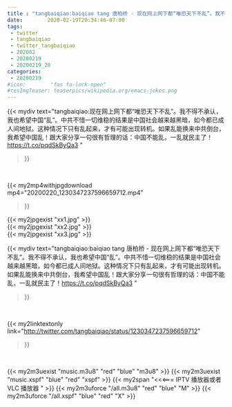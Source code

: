 ```yaml
---
title : "tangbaiqiao:baiqiao tang 唐柏桥 - 现在网上网下都“唯恐天下不乱”。我不得不承认，我也希望中国“乱”。中共不惜一切维稳的结果是中国社会越来越黑暗，如今都已成人间地狱。这种情况下只有乱起来，才有可能出现转机。如果乱能换来中共倒台，我希望中国乱！跟大家分享一句很有哲理的话：中国不能乱，一乱就民主了！https://t.co/pqdSkByQa3 "
date:        2020-02-19T20:34:46-07:00
tags:
 - twitter
 - tangbaiqiao
 - twitter_tangbaiqiao
 - 202002
 - 20200219
 - 20200219_20
categories:
 - 20200219
#icon:        "fas fa-lock-open"
#resImgTeaser: teaserpics/wikipedia.org/emacs-jokes.png
---
```


{{< mydiv text="tangbaiqiao:现在网上网下都“唯恐天下不乱”。我不得不承认，我也希望中国“乱”。中共不惜一切维稳的结果是中国社会越来越黑暗，如今都已成人间地狱。这种情况下只有乱起来，才有可能出现转机。如果乱能换来中共倒台，我希望中国乱！跟大家分享一句很有哲理的话：中国不能乱，一乱就民主了！https://t.co/pqdSkByQa3 "
>}}
<br>


{{< my2mp4withjpgdownload mp4="20200220_1230347237596659712.mp4"
>}}

{{< my2jpgexist "xx1.jpg" >}}<br>
{{< my2jpgexist "xx2.jpg" >}}<br>
{{< my2jpgexist "xx3.jpg" >}}<br>



{{< mydiv text="tangbaiqiao:baiqiao tang 唐柏桥 - 现在网上网下都“唯恐天下不乱”。我不得不承认，我也希望中国“乱”。中共不惜一切维稳的结果是中国社会越来越黑暗，如今都已成人间地狱。这种情况下只有乱起来，才有可能出现转机。如果乱能换来中共倒台，我希望中国乱！跟大家分享一句很有哲理的话：中国不能乱，一乱就民主了！https://t.co/pqdSkByQa3 "
>}}
<br>

{{< my2linktextonly link="http://twitter.com/tangbaiqiao/status/1230347237596659712"
>}}


<br>

{{< my2m3uexist "music.m3u8" "red"  "blue" "m3u8" >}} {{< my2m3uexist "music.xspf" "blue" "red"  "xspf" >}} {{< my2span "<<<=== IPTV 播放器或者 VLC 播放器 " >}} {{< my2m3uforce "/all.m3u8" "red"  "blue" "M" >}} {{< my2m3uforce "/all.xspf" "blue" "red"  "X" >}} 

